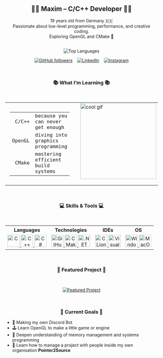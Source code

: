 <h2 align="center">👨‍💻 Maxim – C/C++ Developer 👨‍💻</h2>

<p align="center">
  19 years old from Germany 🇩🇪<br>
  Passionate about low-level programming, performance, and creative coding.<br>
  Exploring OpenGL and CMake 🚀
</p>

<br />

<div align="center">

  <img src="https://github-readme-stats.vercel.app/api/top-langs/?username=Max49CMD&theme=tokyonight&show_icons=true&hide_border=false&layout=compact" alt="Top Languages" />

  [![GitHub followers](https://img.shields.io/github/followers/Max49CMD?style=social)](https://github.com/Max49CMD)
  &nbsp;&nbsp;
  [![LinkedIn](https://img.shields.io/badge/-Max49CMD-blue?style=flat-square&logo=linkedin&logoColor=white)](https://www.linkedin.com/in/Max49CMD/)
  &nbsp;&nbsp;
  [![Instagram](https://img.shields.io/badge/Instagram-E4405F?style=flat-square&logo=instagram&logoColor=white)](https://www.instagram.com/Max49CMD/)

</div>

<br />

<h3 align="center">📚 What I’m Learning 📚</h3>

<br />

<table align="center" cellpadding="0" cellspacing="0" style="border-collapse: collapse;">
  <tr>
    <td style="padding: 15px; vertical-align: top;">
      <table style="font-family: Consolas, monospace;">
        <tr>
          <td style="text-align:right; padding-right:10px;">C/C++</td>
          <td>because you can never get enough</td>
        </tr>
        <tr>
          <td style="text-align:right; padding-right:10px;">OpenGL</td>
          <td>diving into graphics programming</td>
        </tr>
        <tr>
          <td style="text-align:right; padding-right:10px;">CMake</td>
          <td>mastering efficient build systems</td>
        </tr>
      </table>
    </td>
    <td style="padding-left: 20px; vertical-align: top;">
      <img src="https://www.icegif.com/wp-content/uploads/2021/09/icegif-2.gif" alt="cool gif" width="250" />
    </td>
  </tr>
</table>

<br />

<h3 align="center">💻 Skills & Tools 💻</h3>

<br />

<table align="center" style="text-align:center;">
  <tr>
    <th>Languages</th>
    <th>Technologies</th>
    <th>IDEs</th>
    <th>OS</th>
  </tr>
  <tr>
    <td>
      <a href="https://www.learn-c.org/de/" target="_blank">
        <img src="https://skillicons.dev/icons?i=c" alt="C" width="40" height="40" />
      </a>
      <a href="https://www.learncpp.com/" target="_blank">
        <img src="https://skillicons.dev/icons?i=cpp" alt="C++" width="40" height="40" />
      </a>
      <a href="https://learn.microsoft.com/de-de/dotnet/csharp/" target="_blank">
        <img src="https://skillicons.dev/icons?i=cs" alt="C#" width="40" height="40" />
      </a>
    </td>
    <td>
      <a href="https://github.com/" target="_blank">
        <img src="https://skillicons.dev/icons?i=github" alt="GitHub" width="40" height="40" />
      </a>
      <a href="https://cmake.org/" target="_blank">
        <img src="https://skillicons.dev/icons?i=cmake" alt="CMake" width="40" height="40" />
      </a>
      <a href="https://dotnet.microsoft.com/en-us/" target="_blank">
        <img src="https://skillicons.dev/icons?i=dotnet" alt=".NET" width="40" height="40" />
      </a>
    </td>
    <td>
      <a href="https://www.jetbrains.com/clion" target="_blank">
        <img src="https://skillicons.dev/icons?i=clion" alt="CLion" width="40" height="40" />
      </a>
      <a href="https://visualstudio.microsoft.com/de/downloads/" target="_blank">
        <img src="https://skillicons.dev/icons?i=visualstudio" alt="Visual Studio" width="40" height="40" />
      </a>
    </td>
    <td>
      <a href="https://www.microsoft.com/de-de/software-download/windows11" target="_blank">
        <img src="https://skillicons.dev/icons?i=windows" alt="Windows" width="40" height="40" />
      </a>
      <a href="https://www.apple.com/shop/buy-mac" target="_blank">
        <img src="https://skillicons.dev/icons?i=apple" alt="MacOS" width="40" height="40" />
      </a>
    </td>
  </tr>
</table>

<br />

<h3 align="center">🚀 Featured Project 🚀</h3>

<br />

<p align="center">
  <a href="https://github.com/Max49CMD/Discordbot">
    <img src="https://github-readme-stats.vercel.app/api/pin/?username=Max49CMD&repo=DiscordBot&theme=tokyonight" alt="Featured Project" />
  </a>
</p>

<br />

<h3 align="center">🎯 Current Goals 🎯</h3>

<ul>
  <li>🤖 Making my own Discord Bot</li>
  <li>🕹️ Learn OpenGL to make a little game or engine</li>
  <li>🧠 Deepen understanding of memory management and systems programming</li>
  <li>👥 Learn how to manage a project with people inside my own organisation <strong>Pointer2Source</strong></li>
</ul>

<br />
